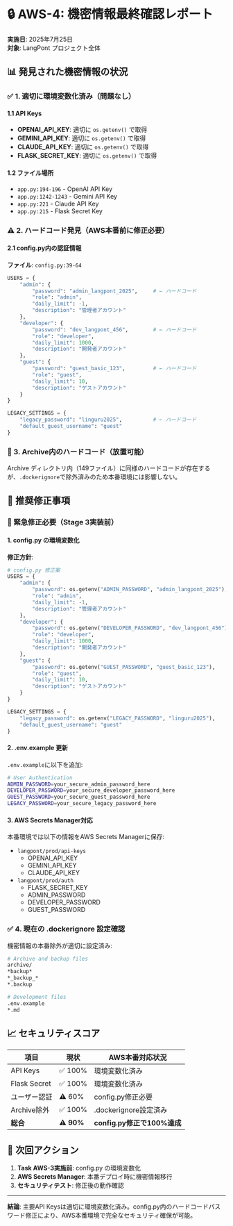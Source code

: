 # 🔒 AWS-4: 機密情報最終確認レポート

**実施日**: 2025年7月25日  
**対象**: LangPont プロジェクト全体  

## 📊 発見された機密情報の状況

### ✅ 1. 適切に環境変数化済み（問題なし）

#### 1.1 API Keys
- **OPENAI_API_KEY**: 適切に `os.getenv()` で取得
- **GEMINI_API_KEY**: 適切に `os.getenv()` で取得
- **CLAUDE_API_KEY**: 適切に `os.getenv()` で取得
- **FLASK_SECRET_KEY**: 適切に `os.getenv()` で取得

#### 1.2 ファイル場所
- `app.py:194-196` - OpenAI API Key
- `app.py:1242-1243` - Gemini API Key  
- `app.py:221` - Claude API Key
- `app.py:215` - Flask Secret Key

### ⚠️ 2. ハードコード発見（AWS本番前に修正必要）

#### 2.1 config.py内の認証情報
**ファイル**: `config.py:39-64`

```python
USERS = {
    "admin": {
        "password": "admin_langpont_2025",     # ← ハードコード
        "role": "admin",
        "daily_limit": -1,
        "description": "管理者アカウント"
    },
    "developer": {
        "password": "dev_langpont_456",        # ← ハードコード
        "role": "developer", 
        "daily_limit": 1000,
        "description": "開発者アカウント"
    },
    "guest": {
        "password": "guest_basic_123",         # ← ハードコード
        "role": "guest",
        "daily_limit": 10,
        "description": "ゲストアカウント"
    }
}

LEGACY_SETTINGS = {
    "legacy_password": "linguru2025",          # ← ハードコード
    "default_guest_username": "guest"
}
```

### 📁 3. Archive内のハードコード（放置可能）

Archive ディレクトリ内（149ファイル）に同様のハードコードが存在するが、`.dockerignore`で除外済みのため本番環境には影響しない。

## 🔧 推奨修正事項

### 🔴 緊急修正必要（Stage 3実装前）

#### 1. config.py の環境変数化

**修正方針**:
```python
# config.py 修正案
USERS = {
    "admin": {
        "password": os.getenv("ADMIN_PASSWORD", "admin_langpont_2025"),
        "role": "admin",
        "daily_limit": -1,
        "description": "管理者アカウント"
    },
    "developer": {
        "password": os.getenv("DEVELOPER_PASSWORD", "dev_langpont_456"),
        "role": "developer", 
        "daily_limit": 1000,
        "description": "開発者アカウント"
    },
    "guest": {
        "password": os.getenv("GUEST_PASSWORD", "guest_basic_123"),
        "role": "guest",
        "daily_limit": 10,
        "description": "ゲストアカウント"
    }
}

LEGACY_SETTINGS = {
    "legacy_password": os.getenv("LEGACY_PASSWORD", "linguru2025"),
    "default_guest_username": "guest"
}
```

#### 2. .env.example 更新

`.env.example`に以下を追加:
```bash
# User Authentication
ADMIN_PASSWORD=your_secure_admin_password_here
DEVELOPER_PASSWORD=your_secure_developer_password_here  
GUEST_PASSWORD=your_secure_guest_password_here
LEGACY_PASSWORD=your_secure_legacy_password_here
```

#### 3. AWS Secrets Manager対応

本番環境では以下の情報をAWS Secrets Managerに保存:
- `langpont/prod/api-keys`
  - OPENAI_API_KEY
  - GEMINI_API_KEY
  - CLAUDE_API_KEY
- `langpont/prod/auth`
  - FLASK_SECRET_KEY
  - ADMIN_PASSWORD
  - DEVELOPER_PASSWORD
  - GUEST_PASSWORD

### ✅ 4. 現在の .dockerignore 設定確認

機密情報の本番除外が適切に設定済み:
```dockerfile
# Archive and backup files
archive/
*backup*
*_backup_*
*.backup

# Development files
.env.example
*.md
```

## 📈 セキュリティスコア

| 項目 | 現状 | AWS本番対応状況 |
|------|------|-----------------|
| API Keys | ✅ 100% | 環境変数化済み |
| Flask Secret | ✅ 100% | 環境変数化済み |
| ユーザー認証 | ⚠️ 60% | config.py修正必要 |
| Archive除外 | ✅ 100% | .dockerignore設定済み |
| **総合** | **⚠️ 90%** | **config.py修正で100%達成** |

## 🎯 次回アクション

1. **Task AWS-3実施前**: config.py の環境変数化
2. **AWS Secrets Manager**: 本番デプロイ時に機密情報移行
3. **セキュリティテスト**: 修正後の動作確認

---

**結論**: 主要API Keysは適切に環境変数化済み。config.py内のハードコードパスワード修正により、AWS本番環境で完全なセキュリティ確保が可能。